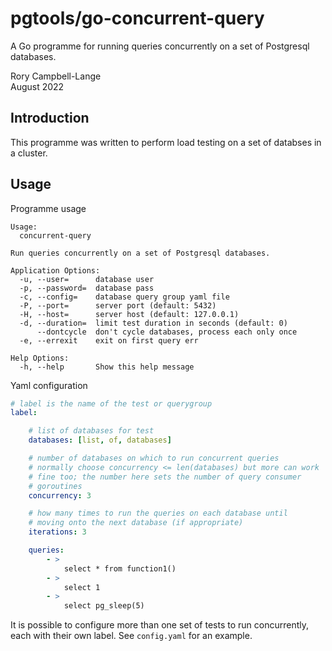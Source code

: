 # pgtools/go-concurrent-query

A Go programme for running queries concurrently on a set of Postgresql
databases.

Rory Campbell-Lange  
August 2022

## Introduction

This programme was written to perform load testing on a set of databses
in a cluster.

## Usage

Programme usage

    Usage:
      concurrent-query 

    Run queries concurrently on a set of Postgresql databases.

    Application Options:
      -u, --user=      database user
      -p, --password=  database pass
      -c, --config=    database query group yaml file
      -P, --port=      server port (default: 5432)
      -H, --host=      server host (default: 127.0.0.1)
      -d, --duration=  limit test duration in seconds (default: 0)
          --dontcycle  don't cycle databases, process each only once
      -e, --errexit    exit on first query err

    Help Options:
      -h, --help       Show this help message

Yaml configuration

```yaml
# label is the name of the test or querygroup
label:

    # list of databases for test
    databases: [list, of, databases]

    # number of databases on which to run concurrent queries
    # normally choose concurrency <= len(databases) but more can work
    # fine too; the number here sets the number of query consumer
    # goroutines
    concurrency: 3

    # how many times to run the queries on each database until
    # moving onto the next database (if appropriate)
    iterations: 3

    queries:
        - >
            select * from function1()
        - >
            select 1
        - >
            select pg_sleep(5)
```

It is possible to configure more than one set of tests to run
concurrently, each with their own label. See `config.yaml` for an
example.

